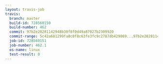 ```yaml
---
layout: travis-job
travis:
  branch: master
  build-id: 728560150
  build-number: 462
  commit: 97b2e28281142948b30f8f0d49a87027b2309920
  commit-range: 5c42a681299fa8c0f8c63fe3fc9c2787db429869...97b2e28281142948b30f8f0d49a87027b2309920
  job-id: 728560151
  job-number: 462.1
  os-name: linux
  test-result: 0
---
```

